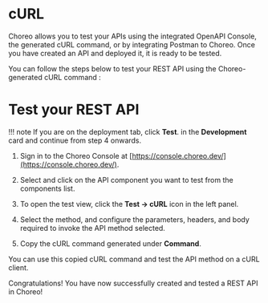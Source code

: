 # cURL
Choreo allows you to test your APIs using the integrated OpenAPI Console, the generated cURL command, or by integrating Postman to Choreo. Once you have created an API and deployed it, it is ready to be tested. 

You can follow the steps below to test your REST API using the Choreo-generated cURL command :

# Test your REST API

!!! note
    If you are on the deployment tab, click **Test**. in the **Development** card and continue from step 4 onwards. 

1. Sign in to the Choreo Console at [https://console.choreo.dev/](https://console.choreo.dev/).

2. Select and click on the API component you want to test from the components list. 

3. To open the test view, click the **Test -> cURL** icon in the left panel.

4. Select the method, and configure the parameters, headers, and body required to invoke the API method selected.

6. Copy the cURL command generated under **Command**.

You can use this copied cURL command and test the API method on a cURL client.

Congratulations! You have now successfully created and tested a REST API in Choreo!